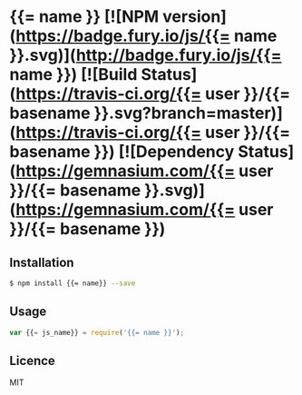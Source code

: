 # {{= name }} [![NPM version](https://badge.fury.io/js/{{= name }}.svg)](http://badge.fury.io/js/{{= name }}) [![Build Status](https://travis-ci.org/{{= user }}/{{= basename }}.svg?branch=master)](https://travis-ci.org/{{= user }}/{{= basename }}) [![Dependency Status](https://gemnasium.com/{{= user }}/{{= basename }}.svg)](https://gemnasium.com/{{= user }}/{{= basename }})

<!-- description -->

## Installation

```bash
$ npm install {{= name}} --save
```

## Usage

```js
var {{= js_name}} = require('{{= name }}');
```

## Licence

MIT
<!-- do not want to make nodeinit to complicated, you can edit this whenever you want. -->